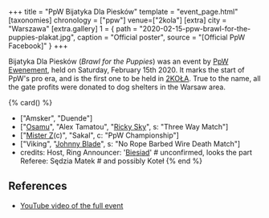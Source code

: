 +++
title = "PpW Bijatyka Dla Piesków"
template = "event_page.html"
[taxonomies]
chronology = ["ppw"]
venue=["2kola"]
[extra]
city = "Warszawa"
[extra.gallery]
1 = { path = "2020-02-15-ppw-brawl-for-the-puppies-plakat.jpg", caption = "Official poster", source = "[Official PpW Facebook]" }
+++

Bijatyka Dla Piesków (_Brawl for the Puppies_) was an event by [PpW Ewenement](@/o/ppw.md), held on Saturday, February 15th 2020.
It marks the start of PpW's pro era, and is the first one to be held in [2KOŁA](@/v/2kola.md).
True to the name, all the gate profits were donated to dog shelters in the Warsaw area.

{% card() %}
- ["Amsker", "Duende"]
- ["[Osamu](@/w/osamu.md)", "Alex Tamatou", "[Ricky Sky](@/w/ricky-sky.md)", s: "Three Way Match"]
- ["[Mister Z](@/w/mister-z.md)(c)", "Sakal", c: "PpW Championship"]
- ["Viking", "[Johnny Blade](@/w/johnny-blade.md)", s: "No Rope Barbed Wire Death Match"]
- credits:
    Host, Ring Announcer: '[Biesiad](@/w/biesiad.md)' # unconfirmed, looks the part
    Referee: Sędzia Matek # and possibly Koteł
{% end %}

## References

* [YouTube video of the full event](https://www.youtube.com/watch?v=anNMdjJa8xM)

